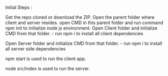 Initial Steps : 

Get the repo cloned or download the ZIP.
Open the parent folder where client and server resides.
  open CMD in this parent folder and run command npm init to initialize node js environment.
Open Client folder and initialize CMD from that folder.
    - run npm i to install all client dependencies
  
Open Server folder and initialize CMD from that folder.
    - run npm i to install all server side dependencies

npm start is used to run the client app. 

node src/index is used to run the server. 
